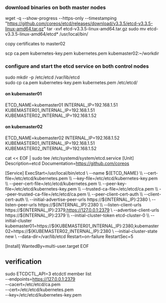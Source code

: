 ### download binaries on both master nodes
wget -q --show-progress --https-only --timestamping \
  "https://github.com/coreos/etcd/releases/download/v3.3.5/etcd-v3.3.5-linux-amd64.tar.gz"
tar -xvf etcd-v3.3.5-linux-amd64.tar.gz
sudo mv etcd-v3.3.5-linux-amd64/etcd* /usr/local/bin/

copy certificates to master02

scp ca.pem kubernetes-key.pem kubernetes.pem kubemaster02:~/workdir
### configure and start the etcd service on both control nodes
sudo mkdir -p /etc/etcd /var/lib/etcd \
sudo cp ca.pem kubernetes-key.pem kubernetes.pem /etc/etcd/

#### on kubemaster01 
ETCD_NAME=kubemaster01
INTERNAL_IP=192.168.1.51
KUBEMASTER01_INTERNAL_IP=192.168.1.51
KUBEMASTER02_INTERNAL_IP=192.168.1.52

#### on kubemaster02
ETCD_NAME=kubemaster02
INTERNAL_IP=192.168.1.52
KUBEMASTER01_INTERNAL_IP=192.168.1.51
KUBEMASTER02_INTERNAL_IP=192.168.1.52



cat << EOF | sudo tee /etc/systemd/system/etcd.service
[Unit]
Description=etcd
Documentation=https://github.com/coreos

[Service]
ExecStart=/usr/local/bin/etcd \\
  --name ${ETCD_NAME} \\
  --cert-file=/etc/etcd/kubernetes.pem \\
  --key-file=/etc/etcd/kubernetes-key.pem \\
  --peer-cert-file=/etc/etcd/kubernetes.pem \\
  --peer-key-file=/etc/etcd/kubernetes-key.pem \\
  --trusted-ca-file=/etc/etcd/ca.pem \\
  --peer-trusted-ca-file=/etc/etcd/ca.pem \\
  --peer-client-cert-auth \\
  --client-cert-auth \\
  --initial-advertise-peer-urls https://${INTERNAL_IP}:2380 \\
  --listen-peer-urls https://${INTERNAL_IP}:2380 \\
  --listen-client-urls https://${INTERNAL_IP}:2379,https://127.0.0.1:2379 \\
  --advertise-client-urls https://${INTERNAL_IP}:2379 \\
  --initial-cluster-token etcd-cluster-0 \\
  --initial-cluster kubemaster01=https://${KUBEMASTER01_INTERNAL_IP}:2380,kubemaster02=https://${KUBEMASTER02_INTERNAL_IP}:2380 \\
  --initial-cluster-state new \\
  --data-dir=/var/lib/etcd
Restart=on-failure
RestartSec=5

[Install]
WantedBy=multi-user.target
EOF


## verification

sudo ETCDCTL_API=3 etcdctl member list \
  --endpoints=https://127.0.0.1:2379 \
  --cacert=/etc/etcd/ca.pem \
  --cert=/etc/etcd/kubernetes.pem \
  --key=/etc/etcd/kubernetes-key.pem